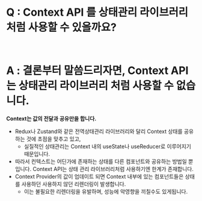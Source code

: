 # Q : Context API 를 상태관리 라이브러리처럼 사용할 수 있을까요?

<br />

# A : 결론부터 말씀드리자면, Context API는 상태관리 라이브러리 처럼 사용할 수 없습니다.

**Context는 값의 전달과 공유만을 합니다.**

- Redux나 Zustand와 같은 전역상태관리 라이브러리와 달리 Context 상태를 공유하는 것에 초점을 맞추고 있고,
  - 실질적인 상태관리는 Context 내의 useState나 useReducer로 이루어지기 때문입니다.
- 따라서 컨텍스트는 어딘가에 존재하는 상태를 다른 컴포넌트와 공유하는 방법일 뿐입니다. Context API는 상태 관리 라이브러리처럼 사용하기엔 한계가 존재합니다.
- Context Provider의 값이 업데이트 되면 Context 내부에 있는 컴포넌트들은 상태를 사용하던 사용하지 않던 리렌더링이 발생합니다.
  - 이는 불필요한 리렌더링을 유발하며, 성능에 악영향을 끼칠수도 있게됩니다.
